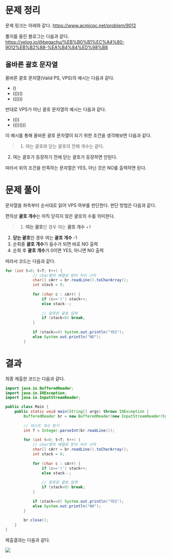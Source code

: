 # 문제 정리
문제 링크는 아래와 같다.
https://www.acmicpc.net/problem/9012

풀이를 올린 블로그는 다음과 같다.
https://velog.io/@begachu/%EB%B0%B1%EC%A4%80-9012%EB%B2%88-%EA%B4%84%ED%98%B8

## 올바른 괄호 문자열
올바른 괄호 문자열(Valid PS, VPS)의 예시는 다음과 같다.
- ()
- (())()
- ((()))

반대로 VPS가 아닌 괄호 문자열의 예시는 다음과 같다.
- (()(
- (())()))

이 예시를 통해 올바른 괄호 문자열이 되기 위한 조건을 생각해보면 다음과 같다.
> 1. 여는 괄호와 닫는 괄호의 전체 개수는 같다.
2. 여는 괄호가 등장하기 전에 닫는 괄호가 등장하면 안된다.

따라서 위의 조건을 만족하는 문자열은 YES, 아닌 것은 NO를 출력하면 된다.

# 문제 풀이
문자열을 좌측부터 순서대로 읽어 VPS 여부를 판단한다.
판단 방법은 다음과 같다.

편의상 **괄호 개수**는 아직 닫히지 않은 괄호의 수를 의미한다.

>1. **여는 괄호**인 경우 여는 **괄호 개수** +1
2. **닫는 괄호**인 경우 여는 **괄호 개수** -1
3. 순회중 **괄호 개수**가 음수가 되면 바로 NO 출력
4. 순회 후 **괄호 개수**가 0이면 YES, 아니면 NO 출력

따라서 코드는 다음과 같다.
```java
for (int t=0; t<T; t++) {
			// char형의 배열로 받아 처리 시작
			char[] cArr = br.readLine().toCharArray();
			int stack = 0;
			
			for (char c : cArr) {
				if (c=='(') stack++;
				else stack--;
				
				// 잘못된 괄호 입력
				if (stack<0) break;
			}
			
			if (stack==0) System.out.println("YES");
			else System.out.println("NO");
		}
```


# 결과
최종 제출한 코드는 다음과 같다.
```java
import java.io.BufferedReader;
import java.io.IOException;
import java.io.InputStreamReader;

public class Main {
	public static void main(String[] args) throws IOException {
		BufferedReader br = new BufferedReader(new InputStreamReader(System.in));
		
		// 테스트 개수 받기
		int T = Integer.parseInt(br.readLine());
		
		for (int t=0; t<T; t++) {
			// char형의 배열로 받아 처리 시작
			char[] cArr = br.readLine().toCharArray();
			int stack = 0;
			
			for (char c : cArr) {
				if (c=='(') stack++;
				else stack--;
				
				// 잘못된 괄호 입력
				if (stack<0) break;
			}
			
			if (stack==0) System.out.println("YES");
			else System.out.println("NO");
		}
		
		br.close();
	}
}
```

제출결과는 다음과 같다.

![](https://velog.velcdn.com/images/begachu/post/b1ea355a-b120-4a49-b16d-7a39486c49ad/image.png)
